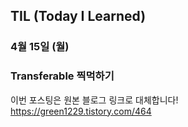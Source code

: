 ## TIL (Today I Learned)

### 4월 15일 (월)    
### Transferable 찍먹하기    
이번 포스팅은 원본 블로그 링크로 대체합니다!   
https://green1229.tistory.com/464       